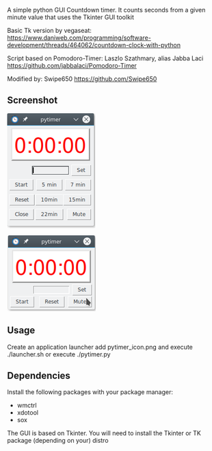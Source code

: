 A simple python GUI Countdown timer. It counts seconds from a given minute value that uses the Tkinter GUI toolkit

Basic Tk version by vegaseat:
https://www.daniweb.com/programming/software-development/threads/464062/countdown-clock-with-python

Script based on Pomodoro-Timer:
Laszlo Szathmary, alias Jabba Laci https://github.com/jabbalaci/Pomodoro-Timer

Modified by: Swipe650 https://github.com/Swipe650

Screenshot
---------

![pytimer](screenshot.png) 

![pytimer with no presets](screenshot2.png)

Usage
-----

Create an application launcher add pytimer_icon.png and execute ./launcher.sh or execute ./pytimer.py

Dependencies
------------

Install the following packages with your package manager:
* wmctrl
* xdotool
* sox

The GUI is based on Tkinter. You will need to install the Tkinter or TK package (depending on your) distro

